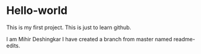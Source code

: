 # Hello-world
This is my first project. This is just to learn github.

I am Mihir Deshingkar
I have created a branch from master named readme-edits.

